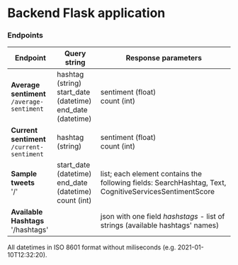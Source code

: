 # Backend Flask application

### Endpoints
Endpoint | Query string | Response parameters
---      | ---        | ---      |
**Average sentiment**<br>`/average-sentiment` | hashtag (string) <br> start_date (datetime) <br> end_date (datetime) | sentiment (float)<br>count (int)
**Current sentiment**<br>`/current-sentiment` | hashtag (string)<br> | sentiment (float)<br>count (int)
**Sample tweets**<br>'/' | start_date (datetime) <br> end_date (datetime) <br> count (int) | list; each element contains the following fields: SearchHashtag, Text, CognitiveServicesSentimentScore
**Available Hashtags**<br>'/hashtags' | | json with one field <i>hashstags</i> - list of strings (available hashtags' names)


All datetimes in ISO 8601 format without miliseconds (e.g. 2021-01-10T12:32:20).